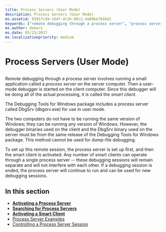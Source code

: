 ```yaml
---
title: Process Servers (User Mode)
description: Process Servers (User Mode)
ms.assetid: 9391fcd4-c64f-4c2b-89c2-da09be7646d1
keywords: ["remote debugging through a process server", "process server", "process server, overview", "smart client (user mode)", "DbgSrv", "DbgSrv, overview"]
ms.author: domars
ms.date: 05/23/2017
ms.localizationpriority: medium
---
```


# Process Servers (User Mode)


## <span id="ddk_process_servers_user_mode__dbg"></span><span id="DDK_PROCESS_SERVERS_USER_MODE__DBG"></span>


Remote debugging through a process server involves running a small application called a *process server* on the server computer. Then a user-mode debugger is started on the client computer. Since this debugger will be doing all of the actual processing, it is called the *smart client*.

The Debugging Tools for Windows package includes a process server called DbgSrv (dbgsrv.exe) for use in user mode.

The two computers do not have to be running the same version of Windows; they can be running any version of Windows. However, the debugger binaries used on the client and the DbgSrv binary used on the server must be from the same release of the Debugging Tools for Windows package. This method cannot be used for dump-file debugging.

To set up this remote session, the process server is set up first, and then the smart client is activated. Any number of smart clients can operate through a single process server -- these debugging sessions will remain separate and will not interfere with each other. If a debugging session is ended, the process server will continue to run and can be used for new debugging sessions.

## <span id="in_this_section"></span>In this section


-   [**Activating a Process Server**](activating-a-process-server.md)
-   [**Searching for Process Servers**](searching-for-process-servers.md)
-   [**Activating a Smart Client**](activating-a-smart-client.md)
-   [Process Server Examples](process-server-examples.md)
-   [Controlling a Process Server Session](controlling-a-process-server-session.md)

 

 





